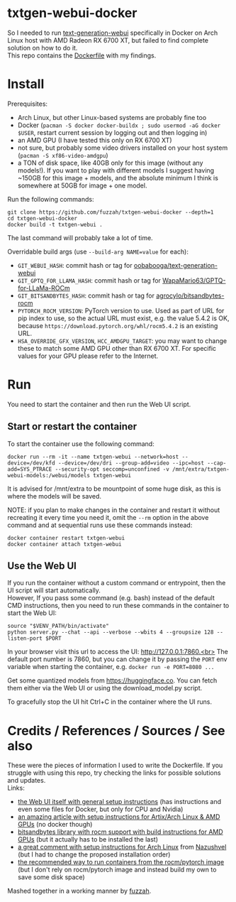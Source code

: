 # txtgen-webui-docker
So I needed to run [text-generation-webui](https://github.com/oobabooga/text-generation-webui) specifically in Docker on Arch Linux host with AMD Radeon RX 6700 XT, but failed to find complete solution on how to do it.<br>
This repo contains the [Dockerfile](Dockerfile) with my findings.<br>

# Install
Prerequisites:
- Arch Linux, but other Linux-based systems are probably fine too
- Docker (`pacman -S docker docker-buildx ; sudo usermod -aG docker $USER`, restart current session by logging out and then logging in)
- an AMD GPU (I have tested this only on RX 6700 XT)
- not sure, but probably some video drivers installed on your host system (`pacman -S xf86-video-amdgpu`)
- a TON of disk space, like 40GB only for this image (without any models!). If you want to play with different models I suggest having ~150GB for this image + models, and the absolute minimum I think is somewhere at 50GB for image + one model.

Run the following commands:
```shell
git clone https://github.com/fuzzah/txtgen-webui-docker --depth=1
cd txtgen-webui-docker
docker build -t txtgen-webui .
```
The last command will probably take a lot of time.

Overridable build args (use `--build-arg NAME=value` for each):
- `GIT_WEBUI_HASH`: commit hash or tag for [oobabooga/text-generation-webui](https://github.com/oobabooga/text-generation-webui)
- `GIT_GPTQ_FOR_LLAMA_HASH`: commit hash or tag for [WapaMario63/GPTQ-for-LLaMa-ROCm](https://github.com/WapaMario63/GPTQ-for-LLaMa-ROCm)
- `GIT_BITSANDBYTES_HASH`: commit hash or tag for [agrocylo/bitsandbytes-rocm](https://github.com/agrocylo/bitsandbytes-rocm)
- `PYTORCH_ROCM_VERSION`: PyTorch version to use. Used as part of URL for pip index to use, so the actual URL must exist, e.g. the value 5.4.2 is OK, because `https://download.pytorch.org/whl/rocm5.4.2` is an existing URL.
- `HSA_OVERRIDE_GFX_VERSION`, `HCC_AMDGPU_TARGET`: you may want to change these to match some AMD GPU other than RX 6700 XT. For specific values for your GPU please refer to the Internet.

# Run
You need to start the container and then run the Web UI script.<br>

## Start or restart the container
To start the container use the following command:
```shell
docker run --rm -it --name txtgen-webui --network=host --device=/dev/kfd --device=/dev/dri --group-add=video --ipc=host --cap-add=SYS_PTRACE --security-opt seccomp=unconfined -v /mnt/extra/txtgen-webui-models:/webui/models txtgen-webui
```
It is advised for /mnt/extra to be mountpoint of some huge disk, as this is where the models will be saved.<br>

NOTE: if you plan to make changes in the container and restart it without recreating it every time you need it, omit the `--rm` option in the above command and at sequential runs use these commands instead:
```shell
docker container restart txtgen-webui
docker container attach txtgen-webui
```

## Use the Web UI
If you run the container without a custom command or entrypoint, then the UI script will start automatically.<br>
However, If you pass some command (e.g. bash) instead of the default CMD instructions, then you need to run these commands in the container to start the Web UI:
```shell
source "$VENV_PATH/bin/activate"
python server.py --chat --api --verbose --wbits 4 --groupsize 128 --listen-port $PORT
```
In your browser visit this url to access the UI: http://127.0.0.1:7860.<br>
The default port number is 7860, but you can change it by passing the `PORT` env variable when starting the container, e.g. `docker run -e PORT=8080 ...`<br>

Get some quantized models from https://huggingface.co. You can fetch them either via the Web UI or using the download_model.py script.<br>

To gracefully stop the UI hit Ctrl+C in the container where the UI runs.<br>

# Credits / References / Sources / See also
These were the pieces of information I used to write the Dockerfile. If you struggle with using this repo, try checking the links for possible solutions and updates.<br>
Links:
- [the Web UI itself with general setup instructions](https://github.com/oobabooga/text-generation-webui) (has instructions and even some files for Docker, but only for CPU and Nvidia)
- [an amazing article with setup instructions for Artix/Arch Linux & AMD GPUs](https://rentry.org/eq3hg) (no docker though)
- [bitsandbytes library with rocm support with build instructions for AMD GPUs](https://github.com/agrocylo/bitsandbytes-rocm/blob/8b1b1b429fc513fb1743d2efb81ff2ddfebdbc14/compile_from_source.md#rocm) (but it actually has to be installed the last)
- [a great comment with setup instructions for Arch Linux](https://github.com/oobabooga/text-generation-webui/issues/879#issuecomment-1502144828) from [Nazushvel](https://github.com/Nazushvel) (but I had to change the proposed installation order)
- [the recommended way to run containers from the rocm/pytorch image](https://hub.docker.com/r/rocm/pytorch) (but I don't rely on rocm/pytorch image and instead build my own to save some disk space)

Mashed together in a working manner by [fuzzah](https://github.com/fuzzah).
